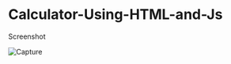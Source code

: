 # Calculator-Using-HTML-and-Js

Screenshot


![Capture](https://user-images.githubusercontent.com/56502461/115290950-c8f7ee00-a171-11eb-9e60-7055bf475c94.PNG)
